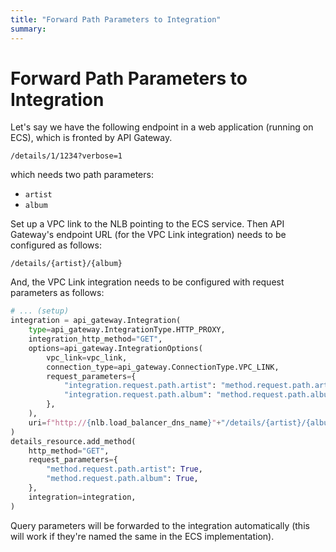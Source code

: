```yaml
---
title: "Forward Path Parameters to Integration"
summary:
---
```


Forward Path Parameters to Integration
===

Let's say we have the following endpoint in a web application (running on ECS),
which is fronted by API Gateway.

```
/details/1/1234?verbose=1
```

which needs two path parameters:

- `artist`
- `album`

Set up a VPC link to the NLB pointing to the ECS service. Then API Gateway's
endpoint URL (for the VPC Link integration) needs to be configured as follows:

```
/details/{artist}/{album}
```

And, the VPC Link integration needs to be configured with request parameters as
follows:

```python
# ... (setup)
integration = api_gateway.Integration(
    type=api_gateway.IntegrationType.HTTP_PROXY,
    integration_http_method="GET",
    options=api_gateway.IntegrationOptions(
        vpc_link=vpc_link,
        connection_type=api_gateway.ConnectionType.VPC_LINK,
        request_parameters={
            "integration.request.path.artist": "method.request.path.artist",
            "integration.request.path.album": "method.request.path.album",
        },
    ),
    uri=f"http://{nlb.load_balancer_dns_name}"+"/details/{artist}/{album}",
)
details_resource.add_method(
    http_method="GET",
    request_parameters={
        "method.request.path.artist": True,
        "method.request.path.album": True,
    },
    integration=integration,
)
```

Query parameters will be forwarded to the integration automatically (this will
work if they're named the same in the ECS implementation).
